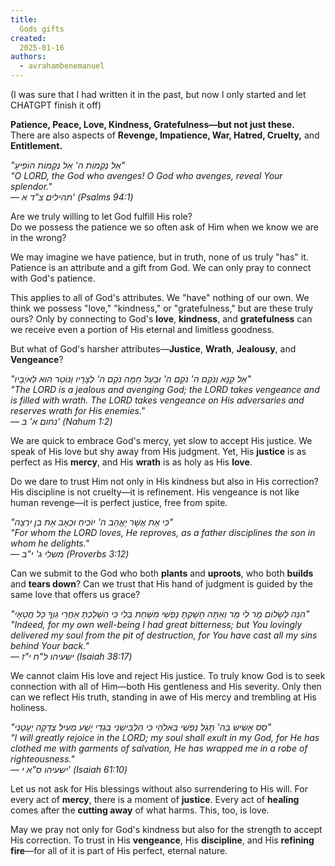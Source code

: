 ```yaml
---
title:
  Gods gifts 
created:
  2025-01-16 
authors:
  - avrahambenemanuel
---
```

(I was sure that I had written it in the past, but now I only started and let CHATGPT finish it off)

**Patience, Peace, Love, Kindness, Gratefulness—but not just these.**  
There are also aspects of **Revenge, Impatience, War, Hatred, Cruelty,** and **Entitlement.**

_"אֵל נְקָמוֹת ה' אֵל נְקָמוֹת הוֹפִיעַ"_  
_"O LORD, the God who avenges! O God who avenges, reveal Your splendor."_  
— _תהילים צ"ד א' (Psalms 94:1)_

Are we truly willing to let God fulfill His role?  
Do we possess the patience we so often ask of Him when we know we are in the wrong?

We may imagine we have patience, but in truth, none of us truly "has" it. Patience is an attribute and a gift from God. We can only pray to connect with God's patience.

This applies to all of God's attributes. We "have" nothing of our own. We think we possess "love," "kindness," or "gratefulness," but are these truly ours? Only by connecting to God's **love**, **kindness**, and **gratefulness** can we receive even a portion of His eternal and limitless goodness.

But what of God's harsher attributes—**Justice**, **Wrath**, **Jealousy**, and **Vengeance**?

_"אֵל קַנָּא וְנֹקֵם ה' נֹקֵם ה' וּבַעַל חֵמָה נֹקֵם ה' לְצָרָיו וְנוֹטֵר הוּא לְאֹיְבָיו"_  
_"The LORD is a jealous and avenging God; the LORD takes vengeance and is filled with wrath. The LORD takes vengeance on His adversaries and reserves wrath for His enemies."_  
— _נחום א' ב' (Nahum 1:2)_

We are quick to embrace God's mercy, yet slow to accept His justice. We speak of His love but shy away from His judgment. Yet, His **justice** is as perfect as His **mercy**, and His **wrath** is as holy as His **love**.

Do we dare to trust Him not only in His kindness but also in His correction? His discipline is not cruelty—it is refinement. His vengeance is not like human revenge—it is perfect justice, free from spite.

_"כִּי אֶת אֲשֶׁר יֶאֱהַב ה' יוֹכִיחַ וּכְאָב אֶת בֵּן יִרְצֶה"_  
_"For whom the LORD loves, He reproves, as a father disciplines the son in whom he delights."_  
— _משלי ג' י"ב (Proverbs 3:12)_

Can we submit to the God who both **plants** and **uproots**, who both **builds** and **tears down**? Can we trust that His hand of judgment is guided by the same love that offers us grace?

_"הִנֵּה לְשָׂלוֹם מָר לִי מַר וְאַתָּה חָשַׁקְתָּ נַפְשִׁי מִשַּׁחַת בְּלִי כִּי הִשְׁלַכְתָּ אַחֲרֵי גֵוְךָ כָּל חֲטָאָי"_  
_"Indeed, for my own well-being I had great bitterness; but You lovingly delivered my soul from the pit of destruction, for You have cast all my sins behind Your back."_  
— _ישעיהו ל"ח י"ז (Isaiah 38:17)_

We cannot claim His love and reject His justice. To truly know God is to seek connection with all of Him—both His gentleness and His severity. Only then can we reflect His truth, standing in awe of His mercy and trembling at His holiness.

_"סַס אָשִׂישׂ בַּה' תָּגֵל נַפְשִׁי בֵּאלֹהַי כִּי הִלְבִּישַׁנִי בִּגְדֵי יֶשַׁע מְעִיל צְדָקָה יְעָטָנִי"_  
_"I will greatly rejoice in the LORD; my soul shall exult in my God, for He has clothed me with garments of salvation, He has wrapped me in a robe of righteousness."_  
— _ישעיהו ס"א י' (Isaiah 61:10)_

Let us not ask for His blessings without also surrendering to His will. For every act of **mercy**, there is a moment of **justice**. Every act of **healing** comes after the **cutting away** of what harms. This, too, is love.

May we pray not only for God's kindness but also for the strength to accept His correction. To trust in His **vengeance**, His **discipline**, and His **refining fire**—for all of it is part of His perfect, eternal nature.